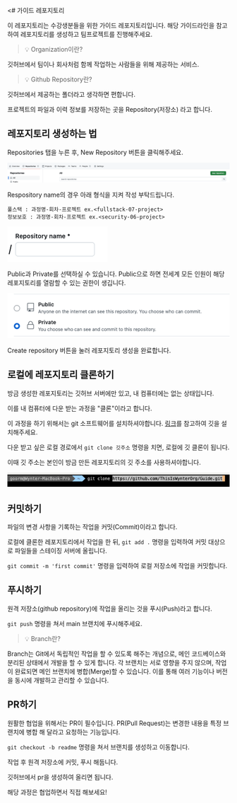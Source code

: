 <# 가이드 레포지토리

이 레포지토리는 수강생분들을 위한 가이드 레포지토리입니다. 해당 가이드라인을 참고하여 레포지토리를 생성하고 팀프로젝트를 진행해주세요.

> 💡 Organization이란?

깃허브에서 팀이나 회사처럼 함께 작업하는 사람들을 위해 제공하는 서비스.

> 💡 Github Repository란?

깃허브에서 제공하는 폴더라고 생각하면 편합니다.

프로젝트의 파일과 이력 정보를 저장하는 곳을 Repository(저장소) 라고 합니다.

## 레포지토리 생성하는 법

Repositories 탭을 누른 후, New Repository 버튼을 클릭해주세요.

![img](./newRepo.png)

Respository name의 경우 아래 형식을 지켜 작성 부탁드립니다. 
```
풀스택 : 과정명-회차-프로젝트 ex.<fullstack-07-project>
정보보호 : 과정명-회차-프로젝트 ex.<security-06-project>
```

![img](./repoName.png)

Public과 Private를 선택하실 수 있습니다. Public으로 하면 전세계 모든 인원이 해당 레포지토리를 열람할 수 있는 권한이 생깁니다.

![img](./public.png)

Create repository 버튼을 눌러 레포지토리 생성을 완료합니다.

## 로컬에 레포지토리 클론하기

방금 생성한 레포지토리는 깃허브 서버에만 있고, 내 컴퓨터에는 없는 상태입니다.

이를 내 컴퓨터에 다운 받는 과정을 "클론"이라고 합니다.

이 과정을 하기 위해서는 git 소프트웨어를 설치하셔야합니다. [링크](https://git-scm.com/downloads)를 참고하여 깃을 설치해주세요.

다운 받고 싶은 로컬 경로에서 `git clone 깃주소` 명령을 치면, 로컬에 깃 클론이 됩니다.

이때 깃 주소는 본인이 방금 만든 레포지토리의 깃 주소를 사용하셔야합니다.

![img](./gitClone.png)

## 커밋하기

파일의 변경 사항을 기록하는 작업을 커밋(Commit)이라고 합니다.

로컬에 클론한 레포지토리에서 작업을 한 뒤, `git add .` 명령을 입력하여 커밋 대상으로 파일들을 스테이징 서버에 올립니다.

`git commit -m 'first commit'` 명령을 입력하여 로컬 저장소에 작업을 커밋합니다.

## 푸시하기

원격 저장소(github repository)에 작업을 올리는 것을 푸시(Push)라고 합니다.

`git push` 명령을 쳐서 main 브랜치에 푸시해주세요.

> 💡 Branch란?

Branch는 Git에서 독립적인 작업을 할 수 있도록 해주는 개념으로, 메인 코드베이스와 분리된 상태에서 개발을 할 수 있게 합니다. 각 브랜치는 서로 영향을 주지 않으며, 작업이 완료되면 메인 브랜치에 병합(Merge)할 수 있습니다. 이를 통해 여러 기능이나 버전을 동시에 개발하고 관리할 수 있습니다.

## PR하기

원활한 협업을 위해서는 PR이 필수입니다. PR(Pull Request)는 변경한 내용을 특정 브랜치에 병합 해 달라고 요청하는 기능입니다.

`git checkout -b readme` 명령을 쳐서 브랜치를 생성하고 이동합니다.

작업 후 원격 저장소에 커밋, 푸시 해둡니다.

깃허브에서 pr을 생성하여 올리면 됩니다.

해당 과정은 협업하면서 직접 해보세요!
